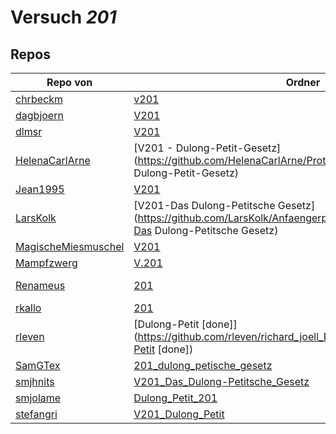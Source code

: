 # Versuch *201*

## Repos

|                     Repo von                     |                                                                            Ordner                                                                            |                                                                                                                                                          PDFs                                                                                                                                                           |
|--------------------------------------------------|--------------------------------------------------------------------------------------------------------------------------------------------------------------|-------------------------------------------------------------------------------------------------------------------------------------------------------------------------------------------------------------------------------------------------------------------------------------------------------------------------|
|[chrbeckm](../repo/chrbeckm)                      |[v201](https://github.com/chrbeckm/anfaenger-praktikum/tree/master/v201)                                                                                      |–                                                                                                                                                                                                                                                                                                                        |
|[dagbjoern](../repo/dagbjoern)                    |[V201](https://github.com/dagbjoern/AP-Physik/tree/master/V201)                                                                                               |[main.pdf](https://docs.google.com/viewer?url=https://github.com/dagbjoern/AP-Physik/raw/master/V201/main.pdf)                                                                                                                                                                                                           |
|[dlmsr](../repo/dlmsr)                            |[V201](https://github.com/dlmsr/praktikum/tree/master/V201)                                                                                                   |–                                                                                                                                                                                                                                                                                                                        |
|[HelenaCarlArne](../repo/HelenaCarlArne)          |[V201 - Dulong-Petit-Gesetz](https://github.com/HelenaCarlArne/ProtokolleAP/tree/master/V201 - Dulong-Petit-Gesetz)                                           |–                                                                                                                                                                                                                                                                                                                        |
|[Jean1995](../repo/Jean1995)                      |[V201](https://github.com/Jean1995/Praktikum/tree/master/V201)                                                                                                |[V201.pdf](https://docs.google.com/viewer?url=https://github.com/Jean1995/Praktikum/raw/master/Protokolle_Fertig/V201.pdf)                                                                                                                                                                                               |
|[LarsKolk](../repo/LarsKolk)                      |[V201-Das Dulong-Petitsche Gesetz](https://github.com/LarsKolk/Anfaengerpraktikum/tree/master/V201-Das Dulong-Petitsche Gesetz)                               |[main.pdf](https://docs.google.com/viewer?url=https://github.com/LarsKolk/Anfaengerpraktikum/raw/master/V201-Das%20Dulong-Petitsche%20Gesetz/main.pdf)<br/>[V201_alt.pdf](https://docs.google.com/viewer?url=https://github.com/LarsKolk/Anfaengerpraktikum/raw/master/V201-Das%20Dulong-Petitsche%20Gesetz/V201_alt.pdf)|
|[MagischeMiesmuschel](../repo/MagischeMiesmuschel)|[V201](https://github.com/MagischeMiesmuschel/AnfaengerPraktikum/tree/master/V201)                                                                            |–                                                                                                                                                                                                                                                                                                                        |
|[Mampfzwerg](../repo/Mampfzwerg)                  |[V.201](https://github.com/Mampfzwerg/Praktikum/tree/master/V.201)                                                                                            |[main.pdf](https://docs.google.com/viewer?url=https://github.com/Mampfzwerg/Praktikum/raw/master/V.201/latex-template/main.pdf)                                                                                                                                                                                          |
|[Renameus](../repo/Renameus)                      |[201](https://github.com/Renameus/PhysikPraktikum1/tree/master/Versuche/201)                                                                                  |[protokoll.pdf](https://docs.google.com/viewer?url=https://github.com/Renameus/PhysikPraktikum1/raw/master/Versuche/201/protokoll.pdf)<br/>[protokoll0.pdf](https://docs.google.com/viewer?url=https://github.com/Renameus/PhysikPraktikum1/raw/master/Versuche/201/protokoll0.pdf)                                      |
|[rkallo](../repo/rkallo)                          |[201](https://github.com/rkallo/APWS1718/tree/master/201)                                                                                                     |[KorrekturV201.pdf](https://docs.google.com/viewer?url=https://github.com/rkallo/APWS1718/raw/master/201/KorrekturV201.pdf)                                                                                                                                                                                              |
|[rleven](../repo/rleven)                          |[Dulong-Petit [done]](https://github.com/rleven/richard_joell_Praktikum/tree/master/Dulong-Petit [done])                                                      |–                                                                                                                                                                                                                                                                                                                        |
|[SamGTex](../repo/SamGTex)                        |[201_dulong_petische_gesetz](https://github.com/SamGTex/Physik_Praktikum_Samuel_Max/tree/master/201_dulong_petische_gesetz)                                   |–                                                                                                                                                                                                                                                                                                                        |
|[smjhnits](../repo/smjhnits)                      |[V201_Das_Dulong-Petitsche_Gesetz](https://github.com/smjhnits/Praktikum_TU_D_16-17/tree/master/Anfängerpraktikum/Protokolle/V201_Das_Dulong-Petitsche_Gesetz)|[V201.pdf](https://docs.google.com/viewer?url=https://github.com/smjhnits/Praktikum_TU_D_16-17/raw/master/Anf%C3%A4ngerpraktikum/Fertige%20Protokolle/V201.pdf)                                                                                                                                                          |
|[smjolame](../repo/smjolame)                      |[Dulong_Petit_201](https://github.com/smjolame/Praktikum_1/tree/master/Dulong_Petit_201)                                                                      |–                                                                                                                                                                                                                                                                                                                        |
|[stefangri](../repo/stefangri)                    |[V201_Dulong_Petit](https://github.com/stefangri/s_s_productions/tree/master/PHY341/V201_Dulong_Petit)                                                        |–                                                                                                                                                                                                                                                                                                                        |
